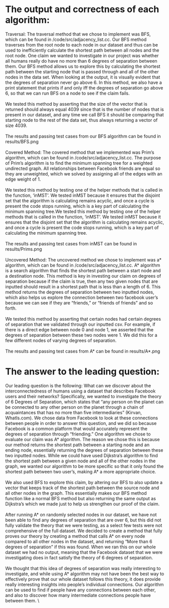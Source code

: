 # The output and correctness of each algorithm:

Traversal: The traversal method that we chose to implement was BFS, which can be found in /code/src/adjacency_list.cc. Our BFS method traverses from the root node to each node in our dataset and thus can be used to inefficiently calculate the shortest path between all nodes and the root node. One claim we wanted to investigate in our project was whether all humans really do have no more than 6 degrees of separation between them. Our BFS method allows us to explore this by calculating the shortest path between the starting node that is passed through and all of the other nodes in the data set. When looking at the output, it is visually evident that the degrees of separation never go above 6. In this method, we also have a print statement that prints if and only iff the degrees of separation go above 6, so that we can run BFS on a node to see if the claim fails. \
\
We tested this method by asserting that the size of the vector that is returned should always equal 4039 since that is the number of nodes that is present in our dataset, and any time we call BFS it should be comparing that starting node to the rest of the data set, thus always returning a vector of size 4039. \
\
The results and passing test cases from our BFS algorithm can be found in results/BFS.png \
\
Covered Method: The covered method that we implemented was Prim’s algorithm, which can be found in /code/src/adjacency_list.cc. The purpose of Prim’s algorithm is to find the minimum spanning tree for a weighted undirected graph. All relationships between Facebook friends are equal so they are unweighted, which we solved by assigning all of the edges with an edge weight of 1. \
\
We tested this method by testing one of the helper methods that is called in the function, ‘inMST’. We tested inMST because it ensures that the disjoint set that the algorithm is calculating remains acyclic, and once a cycle is present the code stops running, which is a key part of calculating the minimum spanning tree.We tested this method by testing one of the helper methods that is called in the function, ‘inMST’. We tested inMST because it ensures that the disjoint set that the algorithm is calculating remains acyclic, and once a cycle is present the code stops running, which is a key part of calculating the minimum spanning tree. \
\
The results and passing test cases from inMST can be found in results/Prims.png \
\
Uncovered Method: The uncovered method we chose to implement was a* algorithm, which can be found in /code/src/adjacency_list.cc. A* algorithm is a search algorithm that finds the shortest path between a start node and a destination node. This method is key in investing our claim on degrees of separation because if the claim is true, then any two given nodes that are inputted should result in a shortest path that is less than a length of 6. This method returns the degrees of separation between two inputted nodes, which also helps us explore the connection between two facebook user’s because we can see if they are “friends,” or “friends of friends” and so forth. \
\
We tested this method by asserting that certain nodes had certain degrees of separation that we validated through our inputted csv. For example, if there is a direct edge between node 0 and node 1, we asserted that the degrees of separation between these two nodes were 1. We did this for a few different nodes of varying degrees of separation. \
\
The results and passing test cases from A* can be found in results/A*.png

# The answer to the leading question:

Our leading question is the following: What can we discover about the interconnectedness of humans using a dataset that describes Facebook users and their networks? Specifically, we wanted to investigate the theory of 6 Degrees of Separation, which states that “any person on the planet can be connected to any other person on the planet through a chain of acquaintances that has no more than five intermediaries” (Kirvan, WhatIs.com). We chose data from Facebook to look at these connections between people in order to answer this question, and we did so because Facebook is a common platform that would accurately represent the degrees of separation through “friending.” One algorithm we chose to evaluate our claim was A* algorithm. The reason we chose this is because our method returns the shortest path between a starting node and an ending node, essentially returning the degrees of separation between these two inputted nodes. While we could have used Dijkstra’s algorithm to find the shortest path between a given node and all of the other nodes in the graph, we wanted our algorithm to be more specific so that it only found the shortest path between two user’s, making A* a more appropriate choice. \
\
We also used BFS to explore this claim, by altering our BFS to also update a vector that keeps track of the shortest path between the source node and all other nodes in the graph. This essentially makes our BFS method function like a normal BFS method but also returning the same output as Dijkstra’s which we made just to help us strengthen our proof of the claim. \
\
After running A* on randomly selected nodes in our dataset, we have not been able to find any degrees of separation that are over 6, but this did not fully validate the theory that we were testing, as a select few tests were not comprehensive of the full dataset. We decided to create a method that fully proves our theory by creating a method that calls A* on every node compared to all other nodes in the dataset, and returning “More than 6 degrees of separation” if this was found. When we ran this on our whole dataset we had no output, meaning that the Facebook dataset that we were investigating does in fact satisfy the theory of 6 degrees of separation. \
\
We thought that this idea of degrees of separation was really interesting to investigate, and while using A* algorithm may not have been the best way to effectively prove that our whole dataset follows this theory, it does provide really interesting insights into people’s individual connections. Our algorithm can be used to find if people have any connections between each other, and also to discover how many intermediate connections people have between them. \